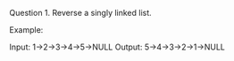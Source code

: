 Question 1.
Reverse a singly linked list.

Example:

Input: 1->2->3->4->5->NULL
Output: 5->4->3->2->1->NULL
